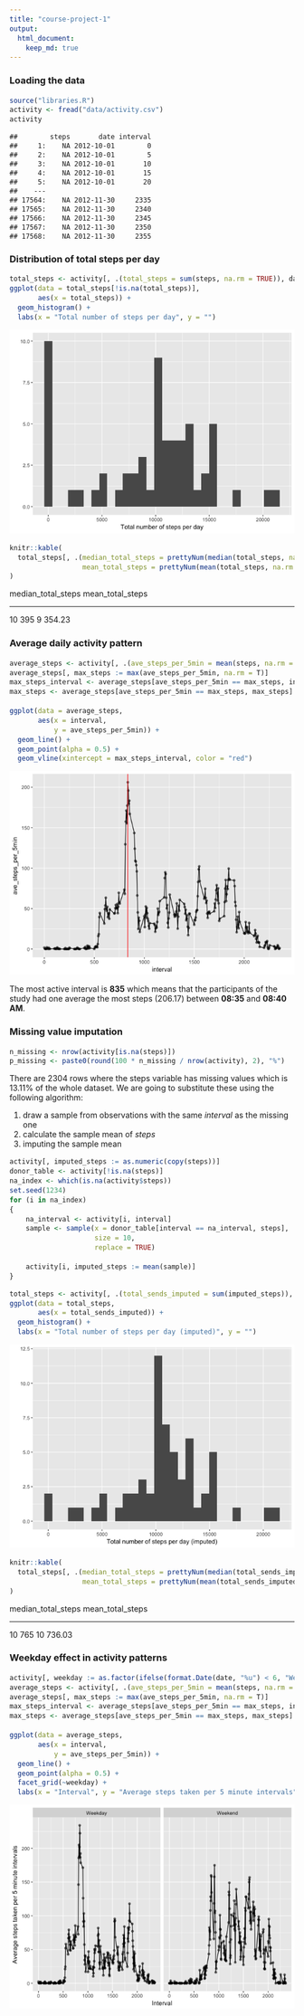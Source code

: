 ```yaml
---
title: "course-project-1"
output: 
  html_document:
    keep_md: true
---
```





### Loading the data

```r
source("libraries.R")
activity <- fread("data/activity.csv")
activity
```

```
##        steps       date interval
##     1:    NA 2012-10-01        0
##     2:    NA 2012-10-01        5
##     3:    NA 2012-10-01       10
##     4:    NA 2012-10-01       15
##     5:    NA 2012-10-01       20
##    ---                          
## 17564:    NA 2012-11-30     2335
## 17565:    NA 2012-11-30     2340
## 17566:    NA 2012-11-30     2345
## 17567:    NA 2012-11-30     2350
## 17568:    NA 2012-11-30     2355
```



### Distribution of total steps per day

```r
total_steps <- activity[, .(total_steps = sum(steps, na.rm = TRUE)), date]
ggplot(data = total_steps[!is.na(total_steps)], 
       aes(x = total_steps)) + 
  geom_histogram() +
  labs(x = "Total number of steps per day", y = "")
```

![](PA1_template_files/figure-html/unnamed-chunk-2-1.png)<!-- -->

```r
knitr::kable(
  total_steps[, .(median_total_steps = prettyNum(median(total_steps, na.rm = TRUE), big.mark = " "),
                  mean_total_steps = prettyNum(mean(total_steps, na.rm = TRUE), big.mark = " "))]
)
```



median_total_steps   mean_total_steps 
-------------------  -----------------
10 395               9 354.23         



### Average daily activity pattern

```r
average_steps <- activity[, .(ave_steps_per_5min = mean(steps, na.rm = T)), interval]
average_steps[, max_steps := max(ave_steps_per_5min, na.rm = T)]
max_steps_interval <- average_steps[ave_steps_per_5min == max_steps, interval]
max_steps <- average_steps[ave_steps_per_5min == max_steps, max_steps]

ggplot(data = average_steps,
       aes(x = interval,
           y = ave_steps_per_5min)) +
  geom_line() +
  geom_point(alpha = 0.5) +
  geom_vline(xintercept = max_steps_interval, color = "red")
```

![](PA1_template_files/figure-html/unnamed-chunk-3-1.png)<!-- -->


The most active interval is **835** which means that the participants of the study had one average the most steps (206.17) between **08:35** and **08:40 AM**.



### Missing value imputation

```r
n_missing <- nrow(activity[is.na(steps)])
p_missing <- paste0(round(100 * n_missing / nrow(activity), 2), "%")
```

There are 2304 rows where the steps variable has missing values which is 13.11% of the whole dataset. We are going to substitute these using the following algorithm:
1. draw a sample from observations with the same *interval* as the missing one
2. calculate the sample mean of *steps*
3. imputing the sample mean



```r
activity[, imputed_steps := as.numeric(copy(steps))]
donor_table <- activity[!is.na(steps)]
na_index <- which(is.na(activity$steps))
set.seed(1234)
for (i in na_index)
{
    na_interval <- activity[i, interval]
    sample <- sample(x = donor_table[interval == na_interval, steps],
                     size = 10,
                     replace = TRUE)
  
    activity[i, imputed_steps := mean(sample)]
}
```


```r
total_steps <- activity[, .(total_sends_imputed = sum(imputed_steps)), date]
ggplot(data = total_steps, 
       aes(x = total_sends_imputed)) + 
  geom_histogram() +
  labs(x = "Total number of steps per day (imputed)", y = "")
```

![](PA1_template_files/figure-html/unnamed-chunk-5-1.png)<!-- -->

```r
knitr::kable(
  total_steps[, .(median_total_steps = prettyNum(median(total_sends_imputed, na.rm = TRUE), big.mark = " "),
                  mean_total_steps = prettyNum(mean(total_sends_imputed, na.rm = TRUE), big.mark = " "))]
)
```



median_total_steps   mean_total_steps 
-------------------  -----------------
10 765               10 736.03        



### Weekday effect in activity patterns

```r
activity[, weekday := as.factor(ifelse(format.Date(date, "%u") < 6, "Weekday", "Weekend"))]
average_steps <- activity[, .(ave_steps_per_5min = mean(steps, na.rm = T)), .(interval, weekday)]
average_steps[, max_steps := max(ave_steps_per_5min, na.rm = T)]
max_steps_interval <- average_steps[ave_steps_per_5min == max_steps, interval]
max_steps <- average_steps[ave_steps_per_5min == max_steps, max_steps]

ggplot(data = average_steps,
       aes(x = interval,
           y = ave_steps_per_5min)) +
  geom_line() +
  geom_point(alpha = 0.5) +
  facet_grid(~weekday) +
  labs(x = "Interval", y = "Average steps taken per 5 minute intervals")
```

![](PA1_template_files/figure-html/unnamed-chunk-6-1.png)<!-- -->
